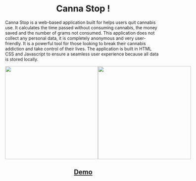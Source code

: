 <h1 align="center">Canna Stop !</h1>

Canna Stop is a web-based application built for helps users quit cannabis use. It calculates the time passed without consuming cannabis, the money saved and the number of grams not consumed. This application does not collect any personal data, it is completely anonymous and very user-friendly. It is a powerful tool for those looking to break their cannabis addiction and take control of their lives. The application is built in HTML CSS and Javascript to ensure a seamless user experience because all data is stored locally.

<div style="display:flex; justify-content: space-between; align-items:center">
<img width="300" src="https://i.postimg.cc/q7D6Czt8/principal-removebg-preview.png">
<img width="300" src="https://i.postimg.cc/05F0SV6H/question-removebg-preview.png">
</div>

<a href="http://cannastop.alwaysdata.net/"><h2 align="center">Demo</h2></a>

